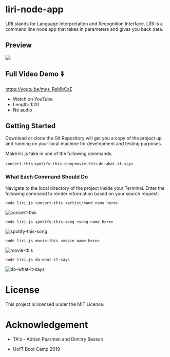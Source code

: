 # liri-node-app

LIRI stands for Language Interpretation and Recognition Interface. LIRI is a command line node app that takes in parameters and gives you back data.

## Preview

<a href="http://g.recordit.co/gZlO1ZTell.gif"><img src="https://media.giphy.com/media/5ULALH4fFgJvcjUOWE/source.gif" border="0"></a>

## Full Video Demo ⬇️

https://youtu.be/mys_RsMbCaE

* Watch on YouTube
* Length: 1:20
* No audio

## Getting Started

Download or clone the Git Repository will get you a copy of the project up and running on your local machine for development and testing purposes.

Make liri.js take in one of the following commands:

`concert-this`
`spotify-this-song`
`movie-this`
`do-what-it-says`

### What Each Command Should Do

Navigate to the local directory of the project inside your Terminal. Enter the following command to render information based on your search request:

```
node liri.js concert-this <artist/band name here>
```
![concert-this](https://i.ibb.co/PrxzRcn/Screen-Shot-2019-03-28-at-11-23-54-pm.png)

```
node liri.js spotify-this-song <song name here>
```
![spotify-this-song](https://i.ibb.co/g9xnjrN/Screen-Shot-2019-03-28-at-11-24-28-pm.png)

```
node liri.js movie-this <movie name here>
```
![movie-this](https://i.ibb.co/4gsgd9L/Screen-Shot-2019-03-28-at-11-24-45-pm.png)

```
node liri.js do-what-it-says
```
![do-what-it-says](https://i.ibb.co/XVVb16y/Screen-Shot-2019-03-28-at-11-25-08-pm.png)

# License

This project is licensed under the MIT License.

# Acknowledgement

* TA's - Adrian Pearman and Dimitry Besson

* UofT Boot Camp 2019
